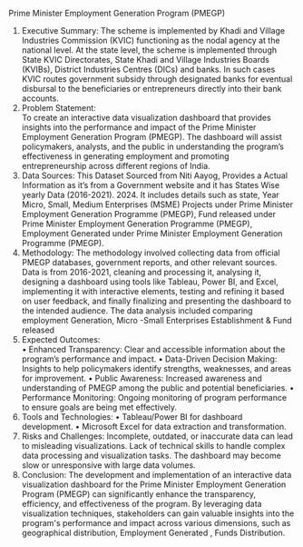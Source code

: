 Prime Minister Employment Generation Program (PMEGP) 
1. Executive Summary: 
The scheme is implemented by Khadi and Village Industries Commission (KVIC) functioning as the 
nodal agency at the national level. At the state level, the scheme is implemented through State KVIC 
Directorates, State Khadi and Village Industries Boards (KVIBs), District Industries Centres (DICs) and 
banks. In such cases KVIC routes government subsidy through designated banks for eventual disbursal 
to the beneficiaries or entrepreneurs directly into their bank accounts. 
2. Problem Statement:  
To create an interactive data visualization dashboard that provides insights into the performance and 
impact of the Prime Minister Employment Generation Program (PMEGP). The dashboard will assist 
policymakers, analysts, and the public in understanding the program’s effectiveness in generating 
employment and promoting entrepreneurship across different regions of India. 
3. Data Sources: 
This Dataset Sourced from Niti Aayog, Provides a Actual Information as it’s from a Government website 
and it has States Wise yearly Data (2016-2021). 2024. It includes details such as state, Year Micro, 
Small, Medium Enterprises (MSME) Projects under Prime Minister Employment Generation 
Programme (PMEGP), Fund released under Prime Minister Employment Generation Programme 
(PMEGP), Employment Generated under Prime Minister Employment Generation Programme 
(PMEGP). 
4. Methodology: 
The methodology involved collecting data from official PMEGP databases, government reports, and 
other relevant sources. Data is from 2016-2021, cleaning and processing it, analysing it, designing a 
dashboard using tools like Tableau, Power BI, and Excel, implementing it with interactive elements, 
testing and refining it based on user feedback, and finally finalizing and presenting the dashboard to 
the intended audience. The data analysis included comparing employment Generation, Micro -Small 
Enterprises Establishment & Fund released 
5. Expected Outcomes:  
• Enhanced Transparency: Clear and accessible information about the program’s performance 
and impact. 
• Data-Driven Decision Making: Insights to help policymakers identify strengths, weaknesses, 
and areas for improvement. 
• Public Awareness: Increased awareness and understanding of PMEGP among the public and 
potential beneficiaries. 
• Performance Monitoring: Ongoing monitoring of program performance to ensure goals are 
being met effectively. 
6. Tools and Technologies: 
• Tableau/Power BI for dashboard development. 
• Microsoft Excel for data extraction and transformation. 
7. Risks and Challenges: 
Incomplete, outdated, or inaccurate data can lead to misleading visualizations. Lack of technical skills 
to handle complex data processing and visualization tasks. The dashboard may become slow or 
unresponsive with large data volumes. 
8. Conclusion: 
The development and implementation of an interactive data visualization dashboard for the Prime 
Minister Employment Generation Program (PMEGP) can significantly enhance the transparency, 
efficiency, and effectiveness of the program. By leveraging data visualization techniques, stakeholders 
can gain valuable insights into the program's performance and impact across various dimensions, such 
as geographical distribution, Employment Generated , Funds Distribution. 

